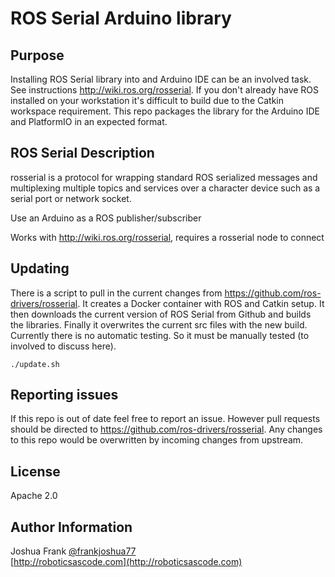 # ROS Serial Arduino library

## Purpose

Installing ROS Serial library into and Arduino IDE can be an involved task. See instructions http://wiki.ros.org/rosserial. If you don't already have ROS installed on your workstation it's difficult to build due to the Catkin workspace requirement. This repo packages the library for the Arduino IDE and PlatformIO in an expected format.

## ROS Serial Description

rosserial is a protocol for wrapping standard ROS serialized messages and multiplexing multiple topics and services over a character device such as a serial port or network socket.

Use an Arduino as a ROS publisher/subscriber

Works with http://wiki.ros.org/rosserial, requires a rosserial node to connect

## Updating

There is a script to pull in the current changes from https://github.com/ros-drivers/rosserial. It creates a Docker container with ROS and Catkin setup. It then downloads the current version of ROS Serial from Github and builds the libraries. Finally it overwrites the current src files with the new build. Currently there is no automatic testing. So it must be manually tested (to involved to discuss here).

```
./update.sh
```

## Reporting issues

If this repo is out of date feel free to report an issue. However pull requests should be directed to https://github.com/ros-drivers/rosserial. Any changes to this repo would be overwritten by incoming changes from upstream.

## License

Apache 2.0

## Author Information

Joshua Frank [@frankjoshua77](https://www.twitter.com/@frankjoshua77)
<br>
[http://roboticsascode.com](http://roboticsascode.com)
